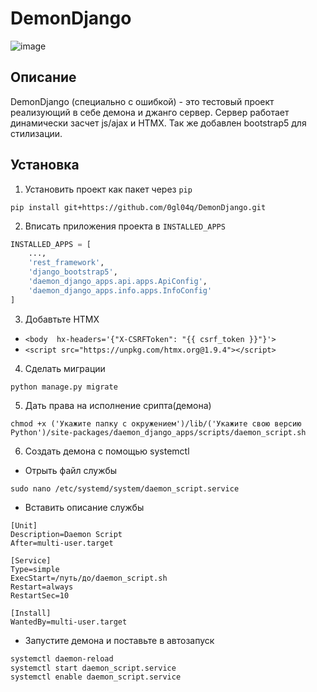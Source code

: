 ﻿# DemonDjango

![image](https://github.com/0gl04q/DemonDjango/assets/115027096/04659de0-8da8-41b1-84ae-8aee968e683a)

## Описание

DemonDjango (специально с ошибкой) - это тестовый проект реализующий в себе демона и джанго сервер.
Сервер работает динамически засчет js/ajax и HTMX. Так же добавлен bootstrap5 для стилизации.

## Установка

1) Установить проект как пакет через `pip`

``` shell
pip install git+https://github.com/0gl04q/DemonDjango.git
```

2) Вписать приложения проекта в ``INSTALLED_APPS``

```python
INSTALLED_APPS = [
    ...,
    'rest_framework',
    'django_bootstrap5',
    'daemon_django_apps.api.apps.ApiConfig',
    'daemon_django_apps.info.apps.InfoConfig'
]
```
3) Добавтьте HTMX
- ``<body  hx-headers='{"X-CSRFToken": "{{ csrf_token }}"}'>``
- ``<script src="https://unpkg.com/htmx.org@1.9.4"></script>``

4) Сделать миграции 

```shell
python manage.py migrate
```

5) Дать права на исполнение срипта(демона)

```shell
chmod +x ('Укажите папку с окружением')/lib/('Укажите свою версию Python')/site-packages/daemon_django_apps/scripts/daemon_script.sh 
```
6) Создать демона с помощью systemctl

- Отрыть файл службы
```shell
sudo nano /etc/systemd/system/daemon_script.service
```
- Вставить описание службы
```
[Unit]
Description=Daemon Script 
After=multi-user.target

[Service]
Type=simple
ExecStart=/путь/до/daemon_script.sh
Restart=always
RestartSec=10

[Install]
WantedBy=multi-user.target
```
- Запустите демона и поставьте в автозапуск
```bash 
systemctl daemon-reload
systemctl start daemon_script.service
systemctl enable daemon_script.service
```
